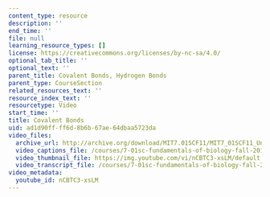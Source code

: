```yaml
---
content_type: resource
description: ''
end_time: ''
file: null
learning_resource_types: []
license: https://creativecommons.org/licenses/by-nc-sa/4.0/
optional_tab_title: ''
optional_text: ''
parent_title: Covalent Bonds, Hydrogen Bonds
parent_type: CourseSection
related_resources_text: ''
resource_index_text: ''
resourcetype: Video
start_time: ''
title: Covalent Bonds
uid: ad1d90ff-ff6d-8b6b-67ae-64dbaa5723da
video_files:
  archive_url: http://archive.org/download/MIT7.01SCF11/MIT7_01SCF11_Un1Ses2_Rec_300k.mp4
  video_captions_file: /courses/7-01sc-fundamentals-of-biology-fall-2011/be04b9edefe9546d912977d72513041d_nCBTC3-xsLM.vtt
  video_thumbnail_file: https://img.youtube.com/vi/nCBTC3-xsLM/default.jpg
  video_transcript_file: /courses/7-01sc-fundamentals-of-biology-fall-2011/1164f659af53aa6bf0290ef2a2b016f4_nCBTC3-xsLM.pdf
video_metadata:
  youtube_id: nCBTC3-xsLM
---
```

